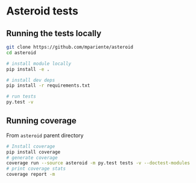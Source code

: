 # Asteroid tests
## Running the tests locally

```bash
git clone https://github.com/mpariente/asteroid
cd asteroid

# install module locally
pip install -e .

# install dev deps
pip install -r requirements.txt

# run tests
py.test -v
```

## Running coverage
From `asteroid` parent directory
```bash
# Install coverage
pip install coverage
# generate coverage
coverage run --source asteroid -m py.test tests -v --doctest-modules
# print coverage stats
coverage report -m
```

